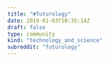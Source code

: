 ```yaml
---
title: "#futurology"
date: 2019-01-03T10:35:14Z
draft: false
type: community
kind: "technology_and_science"
subreddit: "futurology"
---
```

